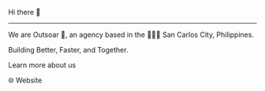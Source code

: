 Hi there 👋

<hr>

We are Outsoar 🚀, an agency based in the 🥭🇵🇭 San Carlos City, Philippines.

Building Better, Faster, and Together.

Learn more about us

🌐 Website

